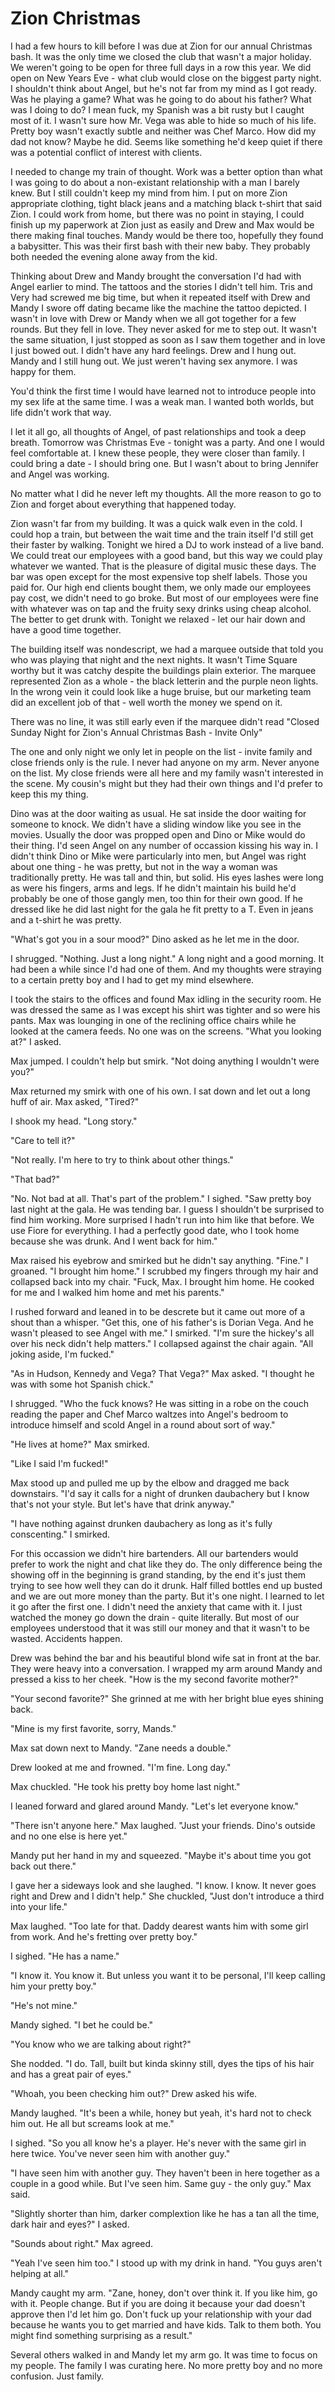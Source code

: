 # Zion Christmas

I had a few hours to kill before I was due at Zion for our annual Christmas bash.  It was the only time we closed the club that wasn't a major holiday.  We weren't going to be open for three full days in a row this year.  We did open on New Years Eve - what club would close on the biggest party night.  I shouldn't think about Angel, but he's not far from my mind as I got ready.  Was he playing a game?  What was he going to do about his father?  What was I doing to do?  I mean fuck, my Spanish was a bit rusty but I caught most of it.  I wasn't sure how Mr. Vega was able to hide so much of his life.  Pretty boy wasn't exactly subtle and neither was Chef Marco.  How did my dad not know?  Maybe he did.  Seems like something he'd keep quiet if there was a potential conflict of interest with clients.

I needed to change my train of thought.  Work was a better option than what I was going to do about a non-existant relationship with a man I barely knew.  But I still couldn't keep my mind from him.  I put on more Zion appropriate clothing, tight black jeans and a matching black t-shirt that said Zion.  I could work from home, but there was no point in staying, I could finish up my paperwork at Zion just as easily and Drew and Max would be there making final touches.  Mandy would be there too, hopefully they found a babysitter.  This was their first bash with their new baby.  They probably both needed the evening alone away from the kid.

Thinking about Drew and Mandy brought the conversation I'd had with Angel earlier to mind.  The tattoos and the stories I didn't tell him.  Tris and Very had screwed me big time, but when it repeated itself with Drew and Mandy I swore off dating became like the machine the tattoo depicted.  I wasn't in love with Drew or Mandy when we all got together for a few rounds.  But they fell in love.  They never asked for me to step out.  It wasn't the same situation, I just stopped as soon as I saw them together and in love I just bowed out.  I didn't have any hard feelings.  Drew and I hung out.  Mandy and I still hung out.  We just weren't having sex anymore.  I was happy for them.

You'd think the first time I would have learned not to introduce people into my sex life at the same time.  I was a weak man.  I wanted both worlds, but life didn't work that way.

I let it all go, all thoughts of Angel, of past relationships and took a deep breath.  Tomorrow was Christmas Eve - tonight was a party.  And one I would feel comfortable at.  I knew these people, they were closer than family.  I could bring a date - I should bring one.  But I wasn't about to bring Jennifer and Angel was working.

No matter what I did he never left my thoughts.  All the more reason to go to Zion and forget about everything that happened today.

Zion wasn't far from my building.  It was a quick walk even in the cold.  I could hop a train, but between the wait time and the train itself I'd still get their faster by walking.  Tonight we hired a DJ to work instead of a live band.  We could treat our employees with a good band, but this way we could play whatever we wanted.  That is the pleasure of digital music these days.  The bar was open except for the most expensive top shelf labels.  Those you paid for.  Our high end clients bought them, we only made our employees pay cost, we didn't need to go broke.  But most of our employees were fine with whatever was on tap and the fruity sexy drinks using cheap alcohol.  The better to get drunk with.  Tonight we relaxed - let our hair down and have a good time together.

The building itself was nondescript, we had a marquee outside that told you who was playing that night and the next nights.  It wasn't Time Square worthy but it was catchy despite the buildings plain exterior.  The marquee represented Zion as a whole - the black letterin and the purple neon lights.  In the wrong vein it could look like a huge bruise, but our marketing team did an excellent job of that - well worth the money we spend on it.

There was no line, it was still early even if the marquee didn't read "Closed Sunday Night for Zion's Annual Christmas Bash - Invite Only"

The one and only night we only let in people on the list - invite family and close friends only is the rule.  I never had anyone on my arm.  Never anyone on the list.  My close friends were all here and my family wasn't interested in the scene.  My cousin's might but they had their own things and I'd prefer to keep this my thing.

Dino was at the door waiting as usual.  He sat inside the door waiting for someone to knock.  We didn't have a sliding window like you see in the movies.  Usually the door was propped open and Dino or Mike would do their thing.  I'd seen Angel on any number of occassion kissing his way in.  I didn't think Dino or Mike were particularly into men, but Angel was right about one thing - he was pretty, but not in the way a woman was traditionally pretty.  He was tall and thin, but solid.  His eyes lashes were long as were his fingers, arms and legs.  If he didn't maintain his build he'd probably be one of those gangly men, too thin for their own good.  If he dressed like he did last night for the gala he fit pretty to a T.  Even in jeans and a t-shirt he was pretty.

"What's got you in a sour mood?" Dino asked as he let me in the door.

I shrugged.  "Nothing.  Just a long night."  A long night and a good morning.  It had been a while since I'd had one of them.  And my thoughts were straying to a certain pretty boy and I had to get my mind elsewhere.

I took the stairs to the offices and found Max idling in the security room.  He was dressed the same as I was except his shirt was tighter and so were his pants.  Max was lounging in one of the reclining office chairs while he looked at the camera feeds.  No one was on the screens.  "What you looking at?"  I asked.

Max jumped.  I couldn't help but smirk.  "Not doing anything I wouldn't were you?"

Max returned my smirk with one of his own.  I sat down and let out a long huff of air.  Max asked, "Tired?"

I shook my head. "Long story."

"Care to tell it?"

"Not really.  I'm here to try to think about other things."

"That bad?"

"No.  Not bad at all.  That's part of the problem."  I sighed.  "Saw pretty boy last night at the gala.  He was tending bar.  I guess I shouldn't be surprised to find him working.  More surprised I hadn't run into him like that before.  We use Fiore for everything.  I had a perfectly good date, who I took home because she was drunk.  And I went back for him."

Max raised his eyebrow and smirked but he didn't say anything.  "Fine."  I groaned.  "I brought him home."  I scrubbed my fingers through my hair and collapsed back into my chair.  "Fuck, Max.  I brought him home.  He cooked for me and I walked him home and met his parents."

I rushed forward and leaned in to be descrete but it came out more of a shout than a whisper.  "Get this, one of his father's is Dorian Vega.  And he wasn't pleased to see Angel with me."  I smirked. "I'm sure the hickey's all over his neck didn't help matters."  I collapsed against the chair again.  "All joking aside, I'm fucked."

"As in Hudson, Kennedy and Vega?  That Vega?"  Max asked.  "I thought he was with some hot Spanish chick."

I shrugged.  "Who the fuck knows?  He was sitting in a robe on the couch reading the paper and Chef Marco waltzes into Angel's bedroom to introduce himself and scold Angel in a round about sort of way."

"He lives at home?"  Max smirked.

"Like I said I'm fucked!"

Max stood up and pulled me up by the elbow and dragged me back downstairs.  "I'd say it calls for a night of drunken daubachery but I know that's not your style.  But let's have that drink anyway."

"I have nothing against drunken daubachery as long as it's fully conscenting." I smirked.

For this occassion we didn't hire bartenders.  All our bartenders would prefer to work the night and chat like they do.  The only difference being the showing off in the beginning is grand standing, by the end it's just them trying to see how well they can do it drunk.  Half filled bottles end up busted and we are out more money than the party.  But it's one night.  I learned to let it go after the first one.  I didn't need the anxiety that came with it.  I just watched the money go down the drain - quite literally.  But most of our employees understood that it was still our money and that it wasn't to be wasted.  Accidents happen.

Drew was behind the bar and his beautiful blond wife sat in front at the bar.  They were heavy into a conversation.  I wrapped my arm around Mandy and pressed a kiss to her cheek.  "How is the my second favorite mother?"

"Your second favorite?"  She grinned at me with her bright blue eyes shining back.

"Mine is my first favorite, sorry, Mands."

Max sat down next to Mandy.  "Zane needs a double."

Drew looked at me and frowned.  "I'm fine.  Long day."

Max chuckled.  "He took his pretty boy home last night."

I leaned forward and glared around Mandy.  "Let's let everyone know."

"There isn't anyone here."  Max laughed.  "Just your friends.  Dino's outside and no one else is here yet."

Mandy put her hand in my and squeezed.  "Maybe it's about time you got back out there."

I gave her a sideways look and she laughed.  "I know.  I know.  It never goes right and Drew and I didn't help."  She chuckled, "Just don't introduce a third into your life."

Max laughed.  "Too late for that.  Daddy dearest wants him with some girl from work.  And he's fretting over pretty boy."

I sighed.  "He has a name."

"I know it.  You know it.  But unless you want it to be personal, I'll keep calling him your pretty boy."

"He's not mine."

Mandy sighed.  "I bet he could be."

"You know who we are talking about right?"

She nodded.  "I do.  Tall, built but kinda skinny still, dyes the tips of his hair and has a great pair of eyes."

"Whoah, you been checking him out?"  Drew asked his wife.

Mandy laughed.  "It's been a while, honey but yeah, it's hard not to check him out.  He all but screams look at me."

I sighed.  "So you all know he's a player.  He's never with the same girl in here twice.  You've never seen him with another guy."

"I have seen him with another guy.  They haven't been in here together as a couple in a good while.  But I've seen him.  Same guy - the only guy."  Max said.

"Slightly shorter than him, darker complextion like he has a tan all the time, dark hair and eyes?" I asked.

"Sounds about right."  Max agreed.

"Yeah I've seen him too."  I stood up with my drink in hand.  "You guys aren't helping at all."

Mandy caught my arm.  "Zane, honey, don't over think it.  If you like him, go with it.  People change.  But if you are doing it because your dad doesn't approve then I'd let him go.  Don't fuck up your relationship with your dad because he wants you to get married and have kids.  Talk to them both.  You might find something surprising as a result."

Several others walked in and Mandy let my arm go.  It was time to focus on my people.  The family I was curating here.  No more pretty boy and no more confusion.  Just family.




